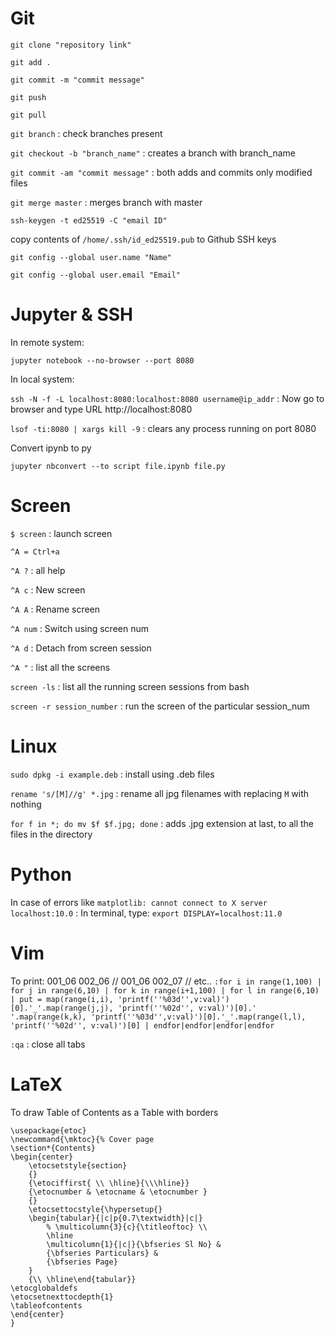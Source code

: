 # Git

`git clone "repository link"`

`git add .`

`git commit -m "commit message"`

`git push`

`git pull`

`git branch` : check branches present

`git checkout -b "branch_name"` : creates a branch with branch_name

`git commit -am "commit message"` : both adds and commits only modified files

`git merge master` : merges branch with master

`ssh-keygen -t ed25519 -C "email ID"`

copy contents of `/home/.ssh/id_ed25519.pub` to Github SSH keys

`git config --global user.name "Name"`

`git config --global user.email "Email"`


# Jupyter & SSH

In remote system:

`jupyter notebook --no-browser --port 8080`

In local system:

`ssh -N -f -L localhost:8080:localhost:8080 username@ip_addr` : Now go to browser and type URL http://localhost:8080

`lsof -ti:8080 | xargs kill -9` : clears any process running on port 8080

Convert ipynb to py

`jupyter nbconvert --to script file.ipynb file.py`



# Screen

`$ screen` : launch screen

`^A = Ctrl+a`

`^A ?` : all help

`^A c` : New screen

`^A A` : Rename screen

`^A num` : Switch using screen num

`^A d` : Detach from screen session

`^A "` : list all the screens

`screen -ls` : list all the running screen sessions from bash

`screen -r session_number` : run the screen of the particular session_num

# Linux

`sudo dpkg -i example.deb` : install using .deb files

`rename 's/[M]//g' *.jpg` : rename all jpg filenames with replacing `M` with nothing

`for f in *; do mv $f $f.jpg; done` : adds .jpg extension at last, to all the files in the directory

# Python
In case of errors like `matplotlib: cannot connect to X server localhost:10.0` : In terminal, type: `export DISPLAY=localhost:11.0`

# Vim
To print: 001_06 002_06 // 001_06 002_07 // etc..
`:for i in range(1,100) | for j in range(6,10) | for k in range(i+1,100) | for l in range(6,10) | put = map(range(i,i), 'printf(''%03d'',v:val)')[0].'_'.map(range(j,j), 'printf(''%02d'', v:val)')[0].' '.map(range(k,k), 'printf(''%03d'',v:val)')[0].'_'.map(range(l,l), 'printf(''%02d'', v:val)')[0] | endfor|endfor|endfor|endfor`

`:qa` : close all tabs

# LaTeX
To draw Table of Contents as a Table with borders

```
\usepackage{etoc}
\newcommand{\mktoc}{% Cover page
\section*{Contents}
\begin{center}
    \etocsetstyle{section}
    {}
    {\etociffirst{ \\ \hline}{\\\hline}}
    {\etocnumber & \etocname & \etocnumber }
    {}
    \etocsettocstyle{\hypersetup{}
    \begin{tabular}{|c|p{0.7\textwidth}|c|}
        % \multicolumn{3}{c}{\titleoftoc} \\
        \hline 
        \multicolumn{1}{|c|}{\bfseries Sl No} &
        {\bfseries Particulars} &
        {\bfseries Page}
    }
    {\\ \hline\end{tabular}}
\etocglobaldefs
\etocsetnexttocdepth{1}
\tableofcontents
\end{center}
}
```
